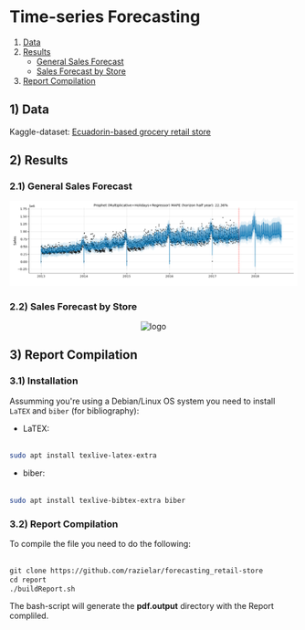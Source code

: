 # Time-series Forecasting

1. [Data](#data)
2. [Results](#results)
   - [General Sales Forecast](#general)
   - [Sales Forecast by Store](#store)
3. [Report Compilation](#report)

## 1) <a id='data'></a> Data

Kaggle-dataset: [Ecuadorin-based grocery retail store](https://www.kaggle.com/competitions/store-sales-time-series-forecasting/data)

## 2) <a id='results'></a> Results

### 2.1) <a id='general'></a> General Sales Forecast

<div align="center">
<img src="https://github.com/razielar/forecasting_retail-store/blob/main/report/plots/forecast/forecast_prophet.png" alt="logo"></img>
</div>

### 2.2) <a id='store'></a> Sales Forecast by Store

<div align="center">
<img src="https://github.com/razielar/forecasting_retail-store/blob/main/report/plots/forecast/forecast_bystore.png" alt="logo"></img>
</div>

## 3) <a id='report'></a> Report Compilation

### 3.1) Installation

Assumming you're using a Debian/Linux OS system you need to install `LaTEX` and `biber` (for bibliography):

* LaTEX:

``` bash

sudo apt install texlive-latex-extra

```

* biber:

``` bash

sudo apt install texlive-bibtex-extra biber

```

### 3.2) Report Compilation

To compile the file you need to do the following:

```{bash}

git clone https://github.com/razielar/forecasting_retail-store
cd report
./buildReport.sh

```
The bash-script will generate the **pdf.output** directory with the Report compliled.

